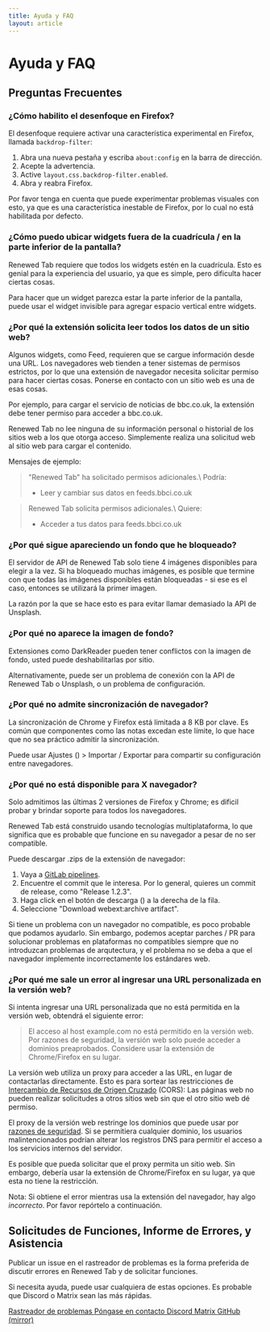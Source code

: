 ```yaml
---
title: Ayuda y FAQ
layout: article
---
```


# Ayuda y FAQ

## Preguntas Frecuentes

### ¿Cómo habilito el desenfoque en Firefox?

El desenfoque requiere activar una característica experimental en Firefox, llamada
`backdrop-filter`:

1. Abra una nueva pestaña y escriba `about:config` en la barra de dirección.
2. Acepte la advertencia.
3. Active `layout.css.backdrop-filter.enabled`.
4. Abra y reabra Firefox.

Por favor tenga en cuenta que puede experimentar problemas visuales con esto, ya que es una característica inestable de Firefox, por lo cual no está habilitada por defecto.

### ¿Cómo puedo ubicar widgets fuera de la cuadrícula / en la parte inferior de la pantalla?

Renewed Tab requiere que todos los widgets estén en la cuadrícula. Esto es genial para
la experiencia del usuario, ya que es simple, pero dificulta hacer ciertas cosas.

Para hacer que un widget parezca estar la parte inferior de la pantalla,
puede usar el widget invisible para agregar espacio vertical entre widgets.

### ¿Por qué la extensión solicita leer todos los datos de un sitio web?

Algunos widgets, como Feed, requieren que se cargue información desde una URL.
Los navegadores web tienden a tener sistemas de permisos estrictos, por lo
que una extensión de navegador necesita solicitar permiso para hacer ciertas cosas.
Ponerse en contacto con un sitio web es una de esas cosas.

Por ejemplo, para cargar el servicio de noticias de bbc.co.uk,
la extensión debe tener permiso para acceder a bbc.co.uk.

Renewed Tab no lee ninguna de su información personal o historial
de los sitios web a los que otorga acceso. Simplemente realiza una
solicitud web al sitio web para cargar el contenido.

Mensajes de ejemplo:

> "Renewed Tab" ha solicitado permisos adicionales.\\
> Podría:
> - Leer y cambiar sus datos en feeds.bbci.co.uk

> Renewed Tab solicita permisos adicionales.\\
> Quiere:
> - Acceder a tus datos para feeds.bbci.co.uk

### ¿Por qué sigue apareciendo un fondo que he bloqueado?

El servidor de API de Renewed Tab solo tiene 4 imágenes disponibles para elegir a la vez.
Si ha bloqueado muchas imágenes, es posible que termine con que todas
las imágenes disponibles están bloqueadas - si ese es el caso, entonces
se utilizará la primer imagen.

La razón por la que se hace esto es para evitar llamar demasiado la API de Unsplash.

### ¿Por qué no aparece la imagen de fondo?

Extensiones como DarkReader pueden tener conflictos con la imagen de fondo,
usted puede deshabilitarlas por sitio.

Alternativamente, puede ser un problema de conexión con la API de Renewed Tab o Unsplash,
o un problema de configuración.

### ¿Por qué no admite sincronización de navegador?

La sincronización de Chrome y Firefox está limitada a 8 KB por clave.
Es común que componentes como las notas excedan este límite,
lo que hace que no sea práctico admitir la sincronización.

Puede usar Ajustes (<i class="fas fa-cog"></i>) > Importar / Exportar para compartir su configuración entre navegadores.

### ¿Por qué no está disponible para X navegador?

Solo admitimos las últimas 2 versiones de Firefox y Chrome; es dificil probar
y brindar soporte para todos los navegadores.

Renewed Tab está construido usando tecnologías multiplataforma, lo que significa
que es probable que funcione en su navegador a pesar de no ser compatible.

Puede descargar .zips de la extensión de navegador:

1. Vaya a [GitLab pipelines](https://gitlab.com/renewedtab/renewedtab/-/pipelines).
2. Encuentre el commit que le interesa. Por lo general, quieres un commit de release, como "Release 1.2.3".
3. Haga click en el botón de descarga (<i class="tag fas fa-ellipsis-v"></i>) a la derecha de la fila.
4. Seleccione "Download webext:archive artifact".

Si tiene un problema con un navegador no compatible, es poco probable que podamos ayudarlo.
Sin embargo, podemos aceptar parches / PR para solucionar problemas en
plataformas no compatibles siempre que no introduzcan problemas de arqutectura,
y el problema no se deba a que el navegador implemente incorrectamente los estándares web.

### ¿Por qué me sale un error al ingresar una URL personalizada en la versión web?

Si intenta ingresar una URL personalizada que no está permitida en la versión web,
obtendrá el siguiente error:

> El acceso al host example.com no está permitido en la versión web. Por
> razones de seguridad, la versión web solo puede acceder a dominios preaprobados.
> Considere usar la extensión de Chrome/Firefox en su lugar.

La versión web utiliza un proxy para acceder a las URL, en lugar de contactarlas directamente.
Esto es para sortear las restricciones de
[Intercambio de Recursos de Origen Cruzado](https://developer.mozilla.org/en-US/docs/Web/HTTP/CORS)
(CORS): Las páginas web no pueden realizar solicitudes a otros sitios web sin que
el otro sitio web dé permiso.

El proxy de la versión web restringe los dominios que puede usar por
[razones de seguridad](https://owasp.org/www-community/attacks/Server_Side_Request_Forgery).
Si se permitiera cualquier dominio, los usuarios malintencionados podrían
alterar los registros DNS para permitir el acceso a los servicios internos del servidor.

Es posible que pueda solicitar que el proxy permita un sitio web. Sin embargo,
debería usar la extensión de Chrome/Firefox en su lugar, ya que esta no tiene la restricción.

Nota: Si obtiene el error mientras usa la extensión del navegador, hay algo
_incorrecto_. Por favor repórtelo a continuación.


## Solicitudes de Funciones, Informe de Errores, y Asistencia

Publicar un issue en el rastreador de problemas es la forma preferida de discutir
errores en Renewed Tab y de solicitar funciones.

Si necesita ayuda, puede usar cualquiera de estas opciones.
Es probable que Discord o Matrix sean las más rápidas.

<div class="buttons">
	<a href="https://gitlab.com/renewedtab/renewedtab/-/issues" class="button is-primary">
		<i class="fab fa-gitlab mr-2"></i>
		Rastreador de problemas
	</a>
	<a href="https://rubenwardy.com/contact/" class="button">
		<i class="fas fa-envelope mr-2"></i>
		Póngase en contacto
	</a>
	<a href="https://discord.gg/zYjR54b" class="button">
		<i class="fab fa-discord mr-2"></i>
		Discord
	</a>
	<a href="https://matrix.to/#/#renewedtab:matrix.org" class="button" >
		<i class="fas fa-hashtag mr-2"></i>
		Matrix
	</a>
	<a href="https://github.com/rubenwardy/renewedtab" class="button">
		<i class="fab fa-github mr-2"></i>
		GitHub (mirror)
	</a>
</div>
